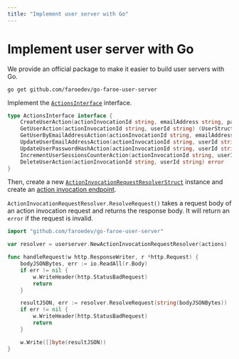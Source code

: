 ```yaml
---
title: "Implement user server with Go"
---
```


# Implement user server with Go

We provide an official package to make it easier to build user servers with Go.

```
go get github.com/faroedev/go-faroe-user-server
```

Implement the [`ActionsInterface`]() interface.

```go
type ActionsInterface interface {
	CreateUserAction(actionInvocationId string, emailAddress string, passwordHash []byte, passwordHashAlgorithmId string, passwordSalt []byte) (UserStruct, error)
	GetUserAction(actionInvocationId string, userId string) (UserStruct, error)
	GetUserByEmailAddressAction(actionInvocationId string, emailAddress string) (UserStruct, error)
	UpdateUserEmailAddressAction(actionInvocationId string, userId string, emailAddress string, userEmailAddressCounter int32) error
	UpdateUserPasswordHashAction(actionInvocationId string, userId string, passwordHash []byte, passwordHashAlgorithmId string, passwordSalt []byte, userPasswordHashCounter int32) error
	IncrementUserSessionsCounterAction(actionInvocationId string, userId string, userSessionsCounter int32) error
	DeleteUserAction(actionInvocationId string, userId string) error
}
```

Then, create a new [`ActionInvocationRequestResolverStruct`]() instance and create an [action invocation endpoint]().

`ActionInvocationRequestResolver.ResolveRequest()` takes a request body of an action invocation request and returns the response body. It will return an `error` if the request is invalid.

```go
import "github.com/faroedev/go-faroe-user-server"

var resolver = userserver.NewActionInvocationRequestResolver(actions)

func handleRequest(w http.ResponseWriter, r *http.Request) {
    bodyJSONBytes, err := io.ReadAll(r.Body)
    if err != nil {
        w.WriteHeader(http.StatusBadRequest)
        return
    }

    resultJSON, err := resolver.ResolveRequest(string(bodyJSONBytes))
    if err != nil {
        w.WriteHeader(http.StatusBadRequest)
        return
    }

    w.Write([]byte(resultJSON))
}
```
